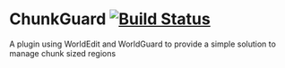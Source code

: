 # ChunkGuard [![Build Status](https://travis-ci.org/yannicklamprecht/ChunkGuard.svg?branch=master)](https://travis-ci.org/yannicklamprecht/ChunkGuard)

A plugin using WorldEdit and WorldGuard to provide a simple solution to manage chunk sized regions